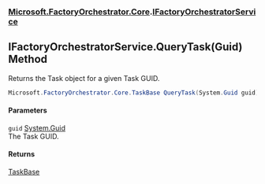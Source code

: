 ### [Microsoft.FactoryOrchestrator.Core](Microsoft_FactoryOrchestrator_Core.md 'Microsoft.FactoryOrchestrator.Core').[IFactoryOrchestratorService](Microsoft_FactoryOrchestrator_Core_IFactoryOrchestratorService.md 'Microsoft.FactoryOrchestrator.Core.IFactoryOrchestratorService')
## IFactoryOrchestratorService.QueryTask(Guid) Method
Returns the Task object for a given Task GUID.  
```csharp
Microsoft.FactoryOrchestrator.Core.TaskBase QueryTask(System.Guid guid);
```
#### Parameters
<a name='Microsoft_FactoryOrchestrator_Core_IFactoryOrchestratorService_QueryTask(System_Guid)_guid'></a>
`guid` [System.Guid](https://docs.microsoft.com/en-us/dotnet/api/System.Guid 'System.Guid')  
The Task GUID.
  
#### Returns
[TaskBase](Microsoft_FactoryOrchestrator_Core_TaskBase.md 'Microsoft.FactoryOrchestrator.Core.TaskBase')  
